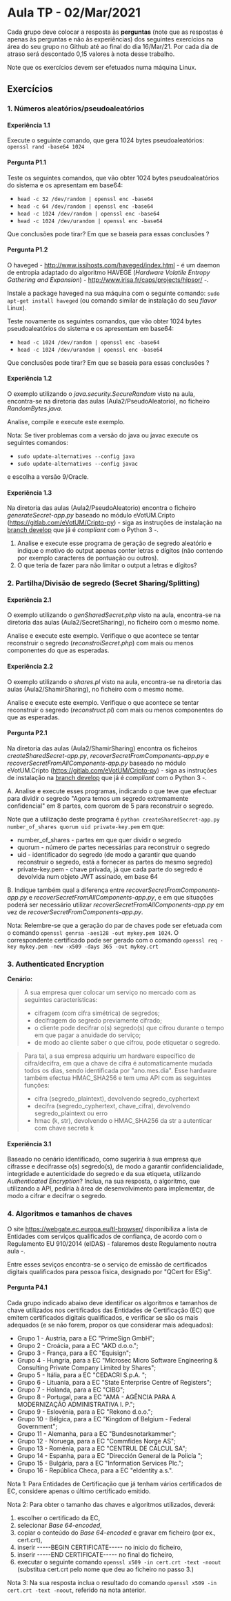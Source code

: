 # Aula TP - 02/Mar/2021

Cada grupo deve colocar a resposta às **perguntas** (note que as respostas é apenas às perguntas e não às experiências) dos seguintes exercícios na área do seu grupo no Github até ao final do dia 16/Mar/21. Por cada dia de atraso será descontado 0,15 valores à nota desse trabalho.

Note que os exercícios devem ser efetuados numa máquina Linux.

## Exercícios

### 1\. Números aleatórios/pseudoaleatórios

#### Experiência 1.1

Execute o seguinte comando, que gera 1024 bytes pseudoaleatórios: `openssl rand -base64 1024`

#### Pergunta P1.1

Teste os seguintes comandos, que vão obter 1024 bytes pseudoaleatórios do sistema e os apresentam em base64:

- `head -c 32 /dev/random | openssl enc -base64`
- `head -c 64 /dev/random | openssl enc -base64`
- `head -c 1024 /dev/random | openssl enc -base64`
- `head -c 1024 /dev/urandom | openssl enc -base64`

Que conclusões pode tirar? Em que se baseia para essas conclusões ?

#### Pergunta P1.2

O haveged - <http://www.issihosts.com/haveged/index.html> - é um daemon de entropia adaptado do algoritmo HAVEGE (_Hardware Volatile Entropy Gathering and Expansion_) - <http://www.irisa.fr/caps/projects/hipsor/> -.

Instale a package haveged na sua máquina com o seguinte comando: `sudo apt-get install haveged` (ou comando similar de instalação do seu _flavor_ Linux).

Teste novamente os seguintes comandos, que vão obter 1024 bytes pseudoaleatórios do sistema e os apresentam em base64:

- `head -c 1024 /dev/random | openssl enc -base64`
- `head -c 1024 /dev/urandom | openssl enc -base64`

Que conclusões pode tirar? Em que se baseia para essas conclusões ?

#### Experiência 1.2

O exemplo utilizando o *java.security.SecureRandom* visto na aula, encontra-se na diretoria das aulas (Aula2/PseudoAleatorio), no ficheiro *RandomBytes.java*.

Analise, compile e execute este exemplo.

Nota: Se tiver problemas com a versão do java ou javac execute os seguintes comandos:

- `sudo update-alternatives --config java`
- `sudo update-alternatives --config javac`

e escolha a versão 9/Oracle.


#### Experiência 1.3

Na diretoria das aulas (Aula2/PseudoAleatorio) encontra o ficheiro *generateSecret-app.py* baseado no módulo eVotUM.Cripto (https://gitlab.com/eVotUM/Cripto-py) - siga as instruções de instalação na [branch develop](https://gitlab.com/eVotUM/Cripto-py/-/tree/develop) que já é _compliant_ com o Python 3 -.

1. Analise e execute esse programa de geração de segredo aleatório e indique o motivo do output apenas conter letras e dígitos (não contendo por exemplo caracteres de pontuação ou outros).
2. O que teria de fazer para não limitar o output a letras e dígitos?


### 2\. Partilha/Divisão de segredo (Secret Sharing/Splitting)

#### Experiência 2.1

O exemplo utilizando o *genSharedSecret.php* visto na aula, encontra-se na diretoria das aulas (Aula2/SecretSharing), no ficheiro com o mesmo nome.

Analise e execute este exemplo. Verifique o que acontece se tentar reconstruir o segredo (*reconstroiSecret.php*) com mais ou menos componentes do que as esperadas.

#### Experiência 2.2

O exemplo utilizando o *shares.pl* visto na aula, encontra-se na diretoria das aulas (Aula2/ShamirSharing), no ficheiro com o mesmo nome.

Analise e execute este exemplo. Verifique o que acontece se tentar reconstruir o segredo (*reconstruct.pl*) com mais ou menos componentes do que as esperadas.

#### Pergunta P2.1

Na diretoria das aulas (Aula2/ShamirSharing) encontra os ficheiros *createSharedSecret-app.py*, *recoverSecretFromComponents-app.py* e *recoverSecretFromAllComponents-app.py* baseado no módulo eVotUM.Cripto (https://gitlab.com/eVotUM/Cripto-py) - siga as instruções de instalação na [branch develop](https://gitlab.com/eVotUM/Cripto-py/-/tree/develop) que já é _compliant_ com o Python 3 -. 

A. Analise e execute esses programas, indicando o que teve que efectuar para dividir o segredo "Agora temos um segredo extremamente confidencial" em 8 partes, com quorom de 5 para reconstruir o segredo.

Note que a utilização deste programa é ``python createSharedSecret-app.py number_of_shares quorum uid private-key.pem`` em que:
+ number_of_shares - partes em que quer dividir o segredo
+ quorum - número de partes necessárias para reconstruir o segredo
+ uid - identificador do segredo (de modo a garantir que quando reconstruir o segredo, está a fornecer as partes do mesmo segredo)
+ private-key.pem - chave privada, já que cada parte do segredo é devolvida num objeto JWT assinado, em base 64

B. Indique também qual a diferença entre *recoverSecretFromComponents-app.py* e *recoverSecretFromAllComponents-app.py*, e em que situações poderá ser necessário utilizar *recoverSecretFromAllComponents-app.py* em vez de *recoverSecretFromComponents-app.py*.


Nota: Relembre-se que a geração do par de chaves pode ser efetuada com o comando ``openssl genrsa -aes128 -out mykey.pem 1024``. O correspondente certificado pode ser gerado com o comando ``openssl req -key mykey.pem -new -x509 -days 365 -out mykey.crt``

### 3\. Authenticated Encryption

**Cenário:**

> A sua empresa quer colocar um serviço no mercado com as seguintes características:
>  + cifragem (com cifra simétrica) de segredos;
>  + decifragem do segredo previamente cifrado;
>  + o cliente pode decifrar o(s) segredo(s) que cifrou durante o tempo em que pagar a anuidade do serviço;
>  + de modo ao cliente saber o que cifrou, pode etiquetar o segredo.

> Para tal, a sua empresa adquiriu um hardware específico de cifra/decifra, em que a chave de cifra é automaticamente mudada todos os dias, sendo identificada por "ano.mes.dia". Esse hardware também efectua HMAC_SHA256 e tem uma API com as seguintes funções:
>  + cifra (segredo_plaintext), devolvendo segredo_cyphertext
>  + decifra (segredo_cyphertext, chave_cifra), devolvendo segredo_plaintext ou erro
>  + hmac (k, str), devolvendo o HMAC_SHA256 da str a autenticar com chave secreta k

#### Experiência 3.1

Baseado no cenário identificado, como sugeriria à sua empresa que cifrasse e decifrasse o(s) segredo(s), de modo a garantir confidencialidade, integridade e autenticidade do segredo e da sua etiqueta, utilizando _Authenticated Encryption_? Inclua, na sua resposta, o algoritmo, que utilizando a API, pediria à área de desenvolvimento para implementar, de modo a cifrar e decifrar o segredo.

### 4\. Algoritmos e tamanhos de chaves

O site https://webgate.ec.europa.eu/tl-browser/ disponibiliza a lista de Entidades com serviços qualificados de confiança, de acordo com o Regulamento EU 910/2014 (eIDAS) - falaremos deste Regulamento noutra aula -.

Entre esses seviços encontra-se o serviço de emissão de certificados digitais qualificados para pessoa física, designado por "QCert for ESig".

#### Pergunta P4.1

Cada grupo indicado abaixo deve identificar os algoritmos e tamanhos de chave utilizados nos certificados das Entidades de Certificação (EC) que emitem certificados digitais qualificados, e verificar se são os mais adequados (e se não forem, propor os que considerar mais adequados):
+ Grupo 1 - Austria, para a EC "PrimeSign GmbH";
+ Grupo 2 - Croácia, para a EC "AKD d.o.o.";
+ Grupo 3 - França, para a EC "Equisign";
+ Grupo 4 - Hungria, para a EC "Microsec Micro Software Engineering & Consulting Private Company Limited by Shares";
+ Grupo 5 - Itália, para a EC "CEDACRI S.p.A. ";
+ Grupo 6 - Lituania, para a EC "State Enterprise Centre of Registers";
+ Grupo 7 - Holanda, para a EC "CIBG";
+ Grupo 8 - Portugal, para a EC "AMA - AGÊNCIA PARA A MODERNIZAÇÃO ADMINISTRATIVA I. P.";
+ Grupo 9 - Eslovénia, para a EC "Rekono d.o.o.";
+ Grupo 10 - Bélgica, para a EC "Kingdom of Belgium - Federal Government";
+ Grupo 11 - Alemanha, para a EC "Bundesnotarkammer";
+ Grupo 12 - Noruega, para a EC "Commfides Norge AS";
+ Grupo 13 - Roménia, para a EC "CENTRUL DE CALCUL SA";
+ Grupo 14 - Espanha, para a EC "Dirección General de la Policía ";
+ Grupo 15 - Bulgária, para a EC "Information Services Plc.";
+ Grupo 16 - República Checa, para a EC "eIdentity a.s.".

Nota 1: Para Entidades de Certificação que já tenham vários certificados de EC, considere apenas o último certificado emitido.

Nota 2: Para obter o tamanho das chaves e algoritmos utilizados, deverá:
1. escolher o certificado da EC,
2. selecionar _Base 64-encoded_,
3. copiar o conteúdo do _Base 64-encoded_ e gravar em ficheiro (por ex., cert.crt),
4. inserir -----BEGIN CERTIFICATE----- no inicio do ficheiro,
5. inserir -----END CERTIFICATE----- no final do ficheiro,
6. executar o seguinte comando ``openssl x509 -in cert.crt -text -noout`` (substitua cert.crt pelo nome que deu ao ficheiro no passo 3.)

Nota 3: Na sua resposta inclua o resultado do comando ``openssl x509 -in cert.crt -text -noout``, referido na nota anterior.


